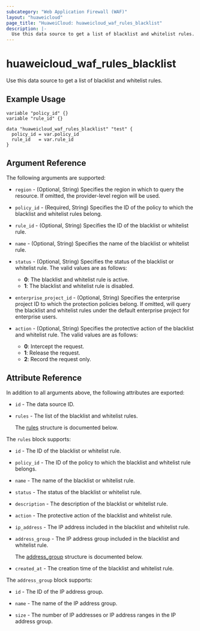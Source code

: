 ```yaml
---
subcategory: "Web Application Firewall (WAF)"
layout: "huaweicloud"
page_title: "HuaweiCloud: huaweicloud_waf_rules_blacklist"
description: |-
  Use this data source to get a list of blacklist and whitelist rules.
---
```


# huaweicloud_waf_rules_blacklist

Use this data source to get a list of blacklist and whitelist rules.

## Example Usage

```hcl
variable "policy_id" {}
variable "rule_id" {}

data "huaweicloud_waf_rules_blacklist" "test" {
  policy_id = var.policy_id
  rule_id   = var.rule_id
}
```

## Argument Reference

The following arguments are supported:

* `region` - (Optional, String) Specifies the region in which to query the resource.
  If omitted, the provider-level region will be used.

* `policy_id` - (Required, String) Specifies the ID of the policy to which the blacklist and whitelist rules belong.

* `rule_id` - (Optional, String) Specifies the ID of the blacklist or whitelist rule.

* `name` - (Optional, String) Specifies the name of the blacklist or whitelist rule.

* `status` - (Optional, String) Specifies the status of the blacklist or whitelist rule.
  The valid values are as follows:
  + **0**: The blacklist and whitelist rule is active.
  + **1**: The blacklist and whitelist rule is disabled.

* `enterprise_project_id` - (Optional, String) Specifies the enterprise project ID to which the protection policies belong.
  If omitted, will query the blacklist and whitelist rules under the default enterprise project for enterprise users.

* `action` - (Optional, String) Specifies the protective action of the blacklist and whitelist rule.
  The valid values are as follows:
  + **0**: Intercept the request.
  + **1**: Release the request.
  + **2**: Record the request only.

## Attribute Reference

In addition to all arguments above, the following attributes are exported:

* `id` - The data source ID.

* `rules` - The list of the blacklist and whitelist rules.

  The [rules](#rules_struct) structure is documented below.

<a name="rules_struct"></a>
The `rules` block supports:

* `id` - The ID of the blacklist or whitelist rule.

* `policy_id` - The ID of the policy to which the blacklist and whitelist rule belongs.

* `name` - The name of the blacklist or whitelist rule.

* `status` - The status of the blacklist or whitelist rule.

* `description` - The description of the blacklist or whitelist rule.

* `action` - The protective action of the blacklist and whitelist rule.

* `ip_address` - The IP address included in the blacklist and whitelist rule.

* `address_group` - The IP address group included in the blacklist and whitelist rule.

  The [address_group](#rules_address_group_struct) structure is documented below.

* `created_at` - The creation time of the blacklist and whitelist rule.

<a name="rules_address_group_struct"></a>
The `address_group` block supports:

* `id` - The ID of the IP address group.

* `name` - The name of the IP address group.

* `size` - The number of IP addresses or IP address ranges in the IP address group.
